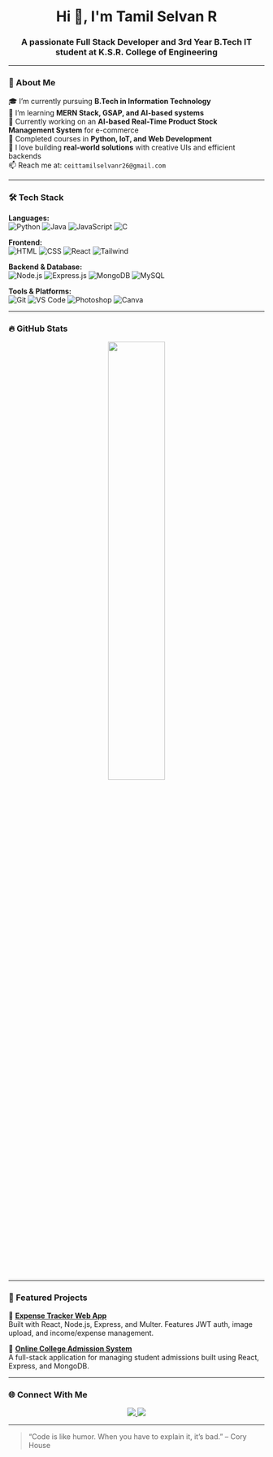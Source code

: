 <h1 align="center">Hi 👋, I'm Tamil Selvan R</h1>
<h3 align="center">A passionate Full Stack Developer and 3rd Year B.Tech IT student at K.S.R. College of Engineering</h3>

---

### 🚀 About Me

🎓 I’m currently pursuing **B.Tech in Information Technology**  
🧠 I’m learning **MERN Stack, GSAP, and AI-based systems**  
💼 Currently working on an **AI-based Real-Time Product Stock Management System** for e-commerce  
🌱 Completed courses in **Python, IoT, and Web Development**  
🎯 I love building **real-world solutions** with creative UIs and efficient backends  
📫 Reach me at: `ceittamilselvanr26@gmail.com`

---

### 🛠️ Tech Stack

**Languages:**  
![Python](https://img.shields.io/badge/Python-3670A0?style=for-the-badge&logo=python&logoColor=fff)
![Java](https://img.shields.io/badge/Java-ED8B00?style=for-the-badge&logo=java&logoColor=fff)
![JavaScript](https://img.shields.io/badge/JavaScript-F7DF1E?style=for-the-badge&logo=javascript&logoColor=000)
![C](https://img.shields.io/badge/C-00599C?style=for-the-badge&logo=c&logoColor=fff)

**Frontend:**  
![HTML](https://img.shields.io/badge/HTML5-e34c26?style=for-the-badge&logo=html5&logoColor=fff)
![CSS](https://img.shields.io/badge/CSS3-264de4?style=for-the-badge&logo=css3&logoColor=fff)
![React](https://img.shields.io/badge/React-61dafb?style=for-the-badge&logo=react&logoColor=000)
![Tailwind](https://img.shields.io/badge/Tailwind_CSS-38b2ac?style=for-the-badge&logo=tailwind-css&logoColor=fff)

**Backend & Database:**  
![Node.js](https://img.shields.io/badge/Node.js-339933?style=for-the-badge&logo=node.js&logoColor=fff)
![Express.js](https://img.shields.io/badge/Express.js-000?style=for-the-badge&logo=express&logoColor=fff)
![MongoDB](https://img.shields.io/badge/MongoDB-4ea94b?style=for-the-badge&logo=mongodb&logoColor=fff)
![MySQL](https://img.shields.io/badge/MySQL-00758f?style=for-the-badge&logo=mysql&logoColor=fff)

**Tools & Platforms:**  
![Git](https://img.shields.io/badge/Git-F05032?style=for-the-badge&logo=git&logoColor=fff)
![VS Code](https://img.shields.io/badge/VS%20Code-007ACC?style=for-the-badge&logo=visual-studio-code&logoColor=fff)
![Photoshop](https://img.shields.io/badge/Photoshop-31A8FF?style=for-the-badge&logo=adobe-photoshop&logoColor=fff)
![Canva](https://img.shields.io/badge/Canva-00C4CC?style=for-the-badge&logo=canva&logoColor=fff)

---

### 🔥 GitHub Stats

<p align="center">
  <img src="https://github-readme-stats.vercel.app/api?username=TamilselvanRaman&show_icons=true&theme=tokyonight" width="47%" />
</p>

---

### 📌 Featured Projects

🔹 [**Expense Tracker Web App**](https://github.com/TamilselvanRaman/expense-tracker)  
Built with React, Node.js, Express, and Multer. Features JWT auth, image upload, and income/expense management.

🔹 [**Online College Admission System**](https://github.com/TamilselvanRaman/college-admission-system)  
A full-stack application for managing student admissions built using React, Express, and MongoDB.

---

### 🌐 Connect With Me

<p align="center">
  <a href="mailto:ceittamilselvanr26@gmail.com" target="_blank" rel="noopener noreferrer">
    <img src="https://img.shields.io/badge/Gmail-D14836?style=for-the-badge&logo=gmail&logoColor=white" />
  </a>
  <a href="https://github.com/TamilselvanRaman" target="_blank" rel="noopener noreferrer">
    <img src="https://img.shields.io/badge/GitHub-100000?style=for-the-badge&logo=github&logoColor=white" />
  </a>
</p>

---

> “Code is like humor. When you have to explain it, it’s bad.” – Cory House
